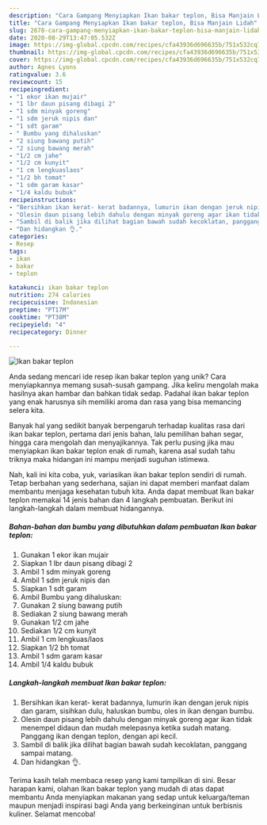 ```yaml
---
description: "Cara Gampang Menyiapkan Ikan bakar teplon, Bisa Manjain Lidah"
title: "Cara Gampang Menyiapkan Ikan bakar teplon, Bisa Manjain Lidah"
slug: 2678-cara-gampang-menyiapkan-ikan-bakar-teplon-bisa-manjain-lidah
date: 2020-08-29T13:47:05.532Z
image: https://img-global.cpcdn.com/recipes/cfa43936d696635b/751x532cq70/ikan-bakar-teplon-foto-resep-utama.jpg
thumbnail: https://img-global.cpcdn.com/recipes/cfa43936d696635b/751x532cq70/ikan-bakar-teplon-foto-resep-utama.jpg
cover: https://img-global.cpcdn.com/recipes/cfa43936d696635b/751x532cq70/ikan-bakar-teplon-foto-resep-utama.jpg
author: Agnes Lyons
ratingvalue: 3.6
reviewcount: 15
recipeingredient:
- "1 ekor ikan mujair"
- "1 lbr daun pisang dibagi 2"
- "1 sdm minyak goreng"
- "1 sdm jeruk nipis dan"
- "1 sdt garam"
- " Bumbu yang dihaluskan"
- "2 siung bawang putih"
- "2 siung bawang merah"
- "1/2 cm jahe"
- "1/2 cm kunyit"
- "1 cm lengkuaslaos"
- "1/2 bh tomat"
- "1 sdm garam kasar"
- "1/4 kaldu bubuk"
recipeinstructions:
- "Bersihkan ikan kerat- kerat badannya, lumurin ikan dengan jeruk nipis dan garam, sisihkan dulu, haluskan bumbu, oles in ikan dengan bumbu."
- "Olesin daun pisang lebih dahulu dengan minyak goreng agar ikan tidak menempel didaun dan mudah melepasnya ketika sudah matang. Panggang ikan dengan teplon, dengan api kecil."
- "Sambil di balik jika dilihat bagian bawah sudah kecoklatan, panggang sampai matang."
- "Dan hidangkan 👌."
categories:
- Resep
tags:
- ikan
- bakar
- teplon

katakunci: ikan bakar teplon 
nutrition: 274 calories
recipecuisine: Indonesian
preptime: "PT17M"
cooktime: "PT38M"
recipeyield: "4"
recipecategory: Dinner

---
```



![Ikan bakar teplon](https://img-global.cpcdn.com/recipes/cfa43936d696635b/751x532cq70/ikan-bakar-teplon-foto-resep-utama.jpg)

Anda sedang mencari ide resep ikan bakar teplon yang unik? Cara menyiapkannya memang susah-susah gampang. Jika keliru mengolah maka hasilnya akan hambar dan bahkan tidak sedap. Padahal ikan bakar teplon yang enak harusnya sih memiliki aroma dan rasa yang bisa memancing selera kita.

Banyak hal yang sedikit banyak berpengaruh terhadap kualitas rasa dari ikan bakar teplon, pertama dari jenis bahan, lalu pemilihan bahan segar, hingga cara mengolah dan menyajikannya. Tak perlu pusing jika mau menyiapkan ikan bakar teplon enak di rumah, karena asal sudah tahu triknya maka hidangan ini mampu menjadi suguhan istimewa.




Nah, kali ini kita coba, yuk, variasikan ikan bakar teplon sendiri di rumah. Tetap berbahan yang sederhana, sajian ini dapat memberi manfaat dalam membantu menjaga kesehatan tubuh kita. Anda dapat membuat Ikan bakar teplon memakai 14 jenis bahan dan 4 langkah pembuatan. Berikut ini langkah-langkah dalam membuat hidangannya.

<!--inarticleads1-->

##### Bahan-bahan dan bumbu yang dibutuhkan dalam pembuatan Ikan bakar teplon:

1. Gunakan 1 ekor ikan mujair
1. Siapkan 1 lbr daun pisang dibagi 2
1. Ambil 1 sdm minyak goreng
1. Ambil 1 sdm jeruk nipis dan
1. Siapkan 1 sdt garam
1. Ambil  Bumbu yang dihaluskan:
1. Gunakan 2 siung bawang putih
1. Sediakan 2 siung bawang merah
1. Gunakan 1/2 cm jahe
1. Sediakan 1/2 cm kunyit
1. Ambil 1 cm lengkuas/laos
1. Siapkan 1/2 bh tomat
1. Ambil 1 sdm garam kasar
1. Ambil 1/4 kaldu bubuk




<!--inarticleads2-->

##### Langkah-langkah membuat Ikan bakar teplon:

1. Bersihkan ikan kerat- kerat badannya, lumurin ikan dengan jeruk nipis dan garam, sisihkan dulu, haluskan bumbu, oles in ikan dengan bumbu.
1. Olesin daun pisang lebih dahulu dengan minyak goreng agar ikan tidak menempel didaun dan mudah melepasnya ketika sudah matang. Panggang ikan dengan teplon, dengan api kecil.
1. Sambil di balik jika dilihat bagian bawah sudah kecoklatan, panggang sampai matang.
1. Dan hidangkan 👌.




Terima kasih telah membaca resep yang kami tampilkan di sini. Besar harapan kami, olahan Ikan bakar teplon yang mudah di atas dapat membantu Anda menyiapkan makanan yang sedap untuk keluarga/teman maupun menjadi inspirasi bagi Anda yang berkeinginan untuk berbisnis kuliner. Selamat mencoba!
